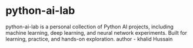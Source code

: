 # python-ai-lab
python-ai-lab is a personal collection of Python AI projects, including machine learning, deep learning, and neural network experiments. Built for learning, practice, and hands-on exploration.
author - khalid Hussain
